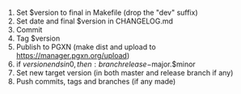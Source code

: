 1. Set $version to final in Makefile (drop the "dev" suffix)
2. Set date and final $version in CHANGELOG.md
3. Commit
4. Tag $version
5. Publish to PGXN (make dist and upload to https://manager.pgxn.org/upload)
6. if $version ends in 0, then: branch release-$major.$minor
7. Set new target version (in both master and release branch if any)
8. Push commits, tags and branches (if any made)
